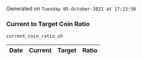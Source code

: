 Generated on `Tuesday 05-October-2021 at 17:13:50`

### Current to Target Coin Ratio
`current_coin_ratio.sh`

Date|Current|Target|Ratio
---|---|---|---

